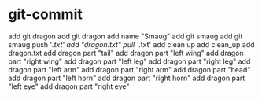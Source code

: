 # git-commit
add git dragon
add git dragon
add name "Smaug"
add git smaug
add git smaug
push '*.txt'
add "dragon.txt"
pull '*.txt'
add clean up
add clean_up
add dragon.txt
add dragon part "tail"
add dragon part "left wing"
add dragon part "right wing"
add dragon part "left leg"
add dragon part "right leg"
add dragon part "left arm"
add dragon part "right arm"
add dragon part "head"
add dragon part "left horn"
add dragon part "right horn"
add dragon part "left eye"
add dragon part "right eye"
